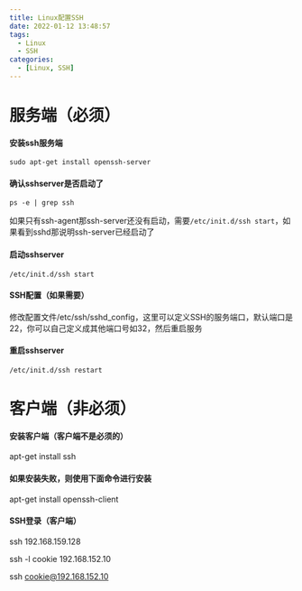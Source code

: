 ```yaml
---
title: Linux配置SSH
date: 2022-01-12 13:48:57
tags:
  - Linux
  - SSH
categories:
  - [Linux, SSH]
---
```

# 服务端（必须）
#### 安装ssh服务端
`sudo apt-get install openssh-server`

#### 确认sshserver是否启动了
`ps -e | grep ssh`

如果只有ssh-agent那ssh-server还没有启动，需要`/etc/init.d/ssh start`，如果看到sshd那说明ssh-server已经启动了

<!-- more -->

#### 启动sshserver  
`/etc/init.d/ssh start`

#### SSH配置（如果需要）
修改配置文件/etc/ssh/sshd_config，这里可以定义SSH的服务端口，默认端口是22，你可以自己定义成其他端口号如32，然后重启服务

#### 重启sshserver  
`/etc/init.d/ssh restart`

# 客户端（非必须）
#### 安装客户端（客户端不是必须的）
apt-get install ssh

#### 如果安装失败，则使用下面命令进行安装
apt-get install openssh-client

#### SSH登录（客户端）
ssh 192.168.159.128

ssh -l cookie 192.168.152.10

ssh cookie@192.168.152.10